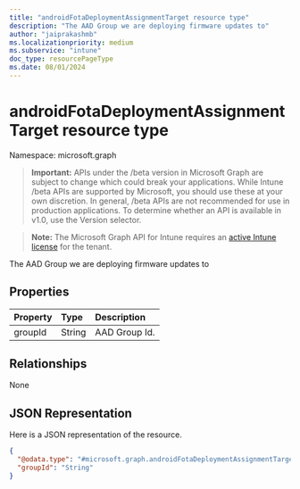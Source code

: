 ```yaml
---
title: "androidFotaDeploymentAssignmentTarget resource type"
description: "The AAD Group we are deploying firmware updates to"
author: "jaiprakashmb"
ms.localizationpriority: medium
ms.subservice: "intune"
doc_type: resourcePageType
ms.date: 08/01/2024
---
```


# androidFotaDeploymentAssignmentTarget resource type

Namespace: microsoft.graph

> **Important:** APIs under the /beta version in Microsoft Graph are subject to change which could break your applications. While Intune /beta APIs are supported by Microsoft, you should use these at your own discretion. In general, /beta APIs are not recommended for use in production applications. To determine whether an API is available in v1.0, use the Version selector.

> **Note:** The Microsoft Graph API for Intune requires an [active Intune license](https://go.microsoft.com/fwlink/?linkid=839381) for the tenant.

The AAD Group we are deploying firmware updates to

## Properties
|Property|Type|Description|
|:---|:---|:---|
|groupId|String|AAD Group Id.|

## Relationships
None

## JSON Representation
Here is a JSON representation of the resource.
<!-- {
  "blockType": "resource",
  "@odata.type": "microsoft.graph.androidFotaDeploymentAssignmentTarget"
}
-->
``` json
{
  "@odata.type": "#microsoft.graph.androidFotaDeploymentAssignmentTarget",
  "groupId": "String"
}
```
